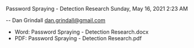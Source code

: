 Password Spraying - Detection Research
Sunday, May 16, 2021
2:23 AM
 
-- Dan Grindall
dan.grindall@gmail.com

* Word: Password Spraying - Detection Research.docx
* PDF: Password Spraying - Detection Research.pdf
